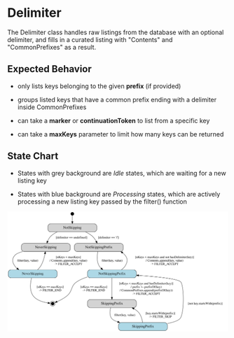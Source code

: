 # Delimiter

The Delimiter class handles raw listings from the database with an
optional delimiter, and fills in a curated listing with "Contents" and
"CommonPrefixes" as a result.

## Expected Behavior

- only lists keys belonging to the given **prefix** (if provided)

- groups listed keys that have a common prefix ending with a delimiter
  inside CommonPrefixes

- can take a **marker** or **continuationToken** to list from a specific key

- can take a **maxKeys** parameter to limit how many keys can be returned

## State Chart

- States with grey background are *Idle* states, which are waiting for
  a new listing key

- States with blue background are *Processing* states, which are
  actively processing a new listing key passed by the filter()
  function

![Delimiter State Chart](./pics/delimiterStateChart.svg)
